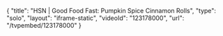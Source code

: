 {
    "title": "HSN | Good Food Fast: Pumpkin Spice Cinnamon Rolls",
    "type": "solo",
    "layout": "iframe-static",
    "videoId": "123178000",
    "url": "\/tvpembed\/123178000"
}
